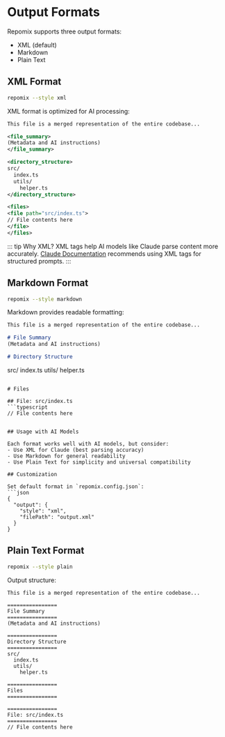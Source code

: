 # Output Formats

Repomix supports three output formats:
- XML (default)
- Markdown
- Plain Text 

## XML Format

```bash
repomix --style xml
```

XML format is optimized for AI processing:

```xml
This file is a merged representation of the entire codebase...

<file_summary>
(Metadata and AI instructions)
</file_summary>

<directory_structure>
src/
  index.ts
  utils/
    helper.ts
</directory_structure>

<files>
<file path="src/index.ts">
// File contents here
</file>
</files>
```

::: tip Why XML?
XML tags help AI models like Claude parse content more accurately. [Claude Documentation](https://docs.anthropic.com/en/docs/build-with-claude/prompt-engineering/use-xml-tags) recommends using XML tags for structured prompts.
:::

## Markdown Format

```bash
repomix --style markdown
```

Markdown provides readable formatting:

```markdown
This file is a merged representation of the entire codebase...

# File Summary
(Metadata and AI instructions)

# Directory Structure
```
src/
index.ts
utils/
helper.ts
```

# Files

## File: src/index.ts
```typescript
// File contents here
```
```

## Usage with AI Models

Each format works well with AI models, but consider:
- Use XML for Claude (best parsing accuracy)
- Use Markdown for general readability
- Use Plain Text for simplicity and universal compatibility

## Customization

Set default format in `repomix.config.json`:
```json
{
  "output": {
    "style": "xml",
    "filePath": "output.xml"
  }
}
```

## Plain Text Format

```bash
repomix --style plain
```

Output structure:
```text
This file is a merged representation of the entire codebase...

================
File Summary
================
(Metadata and AI instructions)

================
Directory Structure
================
src/
  index.ts
  utils/
    helper.ts

================
Files
================

================
File: src/index.ts
================
// File contents here
```
